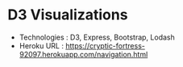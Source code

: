 # D3 Visualizations
* Technologies : D3, Express, Bootstrap, Lodash
* Heroku URL : https://cryptic-fortress-92097.herokuapp.com/navigation.html
